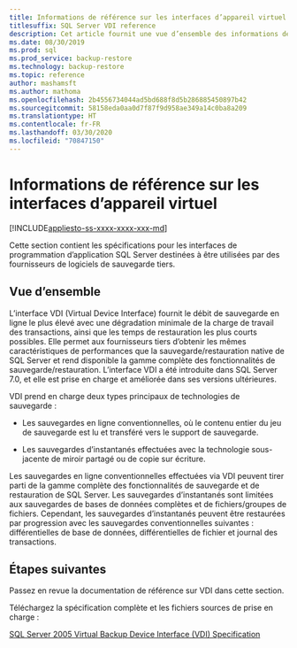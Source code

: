 ```yaml
---
title: Informations de référence sur les interfaces d’appareil virtuel
titlesuffix: SQL Server VDI reference
description: Cet article fournit une vue d’ensemble des informations de référence sur les interfaces d’appareil virtuel pour la sauvegarde SQL Server.
ms.date: 08/30/2019
ms.prod: sql
ms.prod_service: backup-restore
ms.technology: backup-restore
ms.topic: reference
author: mashamsft
ms.author: mathoma
ms.openlocfilehash: 2b4556734044ad5bd688f8d5b286885450897b42
ms.sourcegitcommit: 58158eda0aa0d7f87f9d958ae349a14c0ba8a209
ms.translationtype: HT
ms.contentlocale: fr-FR
ms.lasthandoff: 03/30/2020
ms.locfileid: "70847150"
---
```

# <a name="virtual-device-interface-vdi-reference"></a>Informations de référence sur les interfaces d’appareil virtuel

[!INCLUDE[appliesto-ss-xxxx-xxxx-xxx-md](../../../includes/appliesto-ss-xxxx-xxxx-xxx-md.md)]

Cette section contient les spécifications pour les interfaces de programmation d’application SQL Server destinées à être utilisées par des fournisseurs de logiciels de sauvegarde tiers.

## <a name="overview"></a>Vue d’ensemble

L’interface VDI (Virtual Device Interface) fournit le débit de sauvegarde en ligne le plus élevé avec une dégradation minimale de la charge de travail des transactions, ainsi que les temps de restauration les plus courts possibles. Elle permet aux fournisseurs tiers d’obtenir les mêmes caractéristiques de performances que la sauvegarde/restauration native de SQL Server et rend disponible la gamme complète des fonctionnalités de sauvegarde/restauration. L’interface VDI a été introduite dans SQL Server 7.0, et elle est prise en charge et améliorée dans ses versions ultérieures.

VDI prend en charge deux types principaux de technologies de sauvegarde :

- Les sauvegardes en ligne conventionnelles, où le contenu entier du jeu de sauvegarde est lu et transféré vers le support de sauvegarde.

- Les sauvegardes d’instantanés effectuées avec la technologie sous-jacente de miroir partagé ou de copie sur écriture.

Les sauvegardes en ligne conventionnelles effectuées via VDI peuvent tirer parti de la gamme complète des fonctionnalités de sauvegarde et de restauration de SQL Server. Les sauvegardes d’instantanés sont limitées aux sauvegardes de bases de données complètes et de fichiers/groupes de fichiers. Cependant, les sauvegardes d’instantanés peuvent être restaurées par progression avec les sauvegardes conventionnelles suivantes : différentielles de base de données, différentielles de fichier et journal des transactions.

## <a name="next-steps"></a>Étapes suivantes

Passez en revue la documentation de référence sur VDI dans cette section.

Téléchargez la spécification complète et les fichiers sources de prise en charge :

[SQL Server 2005 Virtual Backup Device Interface (VDI) Specification](https://www.microsoft.com/download/details.aspx?id=17282)